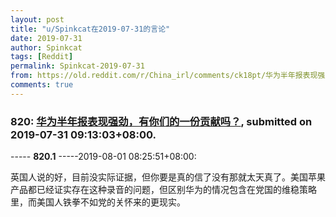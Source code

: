 ```yaml
---
layout: post
title: "u/Spinkcat在2019-07-31的言论"
date: 2019-07-31
author: Spinkcat
tags: [Reddit]
permalink: Spinkcat-2019-07-31
from: https://old.reddit.com/r/China_irl/comments/ck18pt/华为半年报表现强劲有你们的一份贡献吗/
comments: true
---
```


### 820: [华为半年报表现强劲，有你们的一份贡献吗？](https://old.reddit.com/r/China_irl/comments/ck18pt/华为半年报表现强劲有你们的一份贡献吗/), submitted on 2019-07-31 09:13:03+08:00.

----- __820.1__ -----2019-08-01 08:25:51+08:00:

英国人说的好，目前没实际证据，但你要是真的信了没有那就太天真了。美国苹果产品都已经证实存在这种录音的问题，但区别华为的情况包含在党国的维稳策略里，而美国人铁拳不如党的关怀来的更现实。

